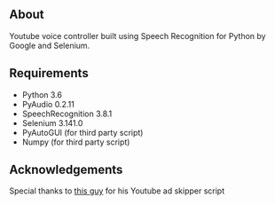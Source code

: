 ## About
Youtube voice controller built using Speech Recognition for Python by Google and Selenium.

## Requirements
- Python 3.6
- PyAudio 0.2.11
- SpeechRecognition 3.8.1
- Selenium 3.141.0
- PyAutoGUI (for third party script)
- Numpy (for third party script)



## Acknowledgements

Special thanks to [this guy](https://github.com/1993jayant/youtube_adskipper) for his Youtube ad skipper script
